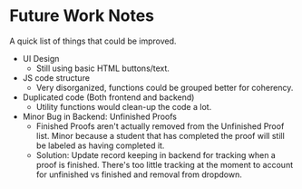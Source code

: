 # Future Work Notes

A quick list of things that could be improved.

- UI Design
  - Still using basic HTML buttons/text.
- JS code structure
  - Very disorganized, functions could be grouped better for coherency.
- Duplicated code (Both frontend and backend)
  - Utility functions would clean-up the code a lot.
- Minor Bug in Backend: Unfinished Proofs
  - Finished Proofs aren't actually removed from the Unfinished Proof list. Minor because a student that has completed the proof will still be labeled as having completed it.
  - Solution: Update record keeping in backend for tracking when a proof is finished. There's too little tracking at the moment to account for unfinished vs finished and removal from dropdown.
